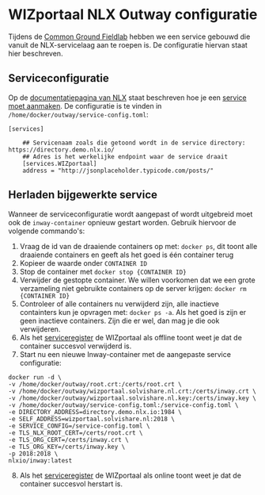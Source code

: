 # WIZportaal NLX Outway configuratie

Tijdens de [Common Ground Fieldlab](https://commonground.pleio.nl/cms/view/54475749/fieldlab-overzicht) hebben we een service gebouwd die vanuit de NLX-servicelaag aan te roepen is. De configuratie hiervan staat hier beschreven.

## Serviceconfiguratie

Op de [documentatiepagina van NLX](https://docs.nlx.io/) staat beschreven hoe je een [service moet aanmaken](https://docs.nlx.io/developing-on-nlx/creating-a-service/).
De configuratie is te vinden in `/home/docker/outway/service-config.toml`:
```
[services]

    ## Servicenaam zoals die getoond wordt in de service directory: https://directory.demo.nlx.io/
    ## Adres is het werkelijke endpoint waar de service draait
    [services.WIZportaal]
    address = "http://jsonplaceholder.typicode.com/posts/"
```

## Herladen bijgewerkte service

Wanneer de serviceconfiguratie wordt aangepast of wordt uitgebreid moet ook de `inway-container` opnieuw gestart worden.
Gebruik hiervoor de volgende commando's:

1. Vraag de id van de draaiende containers op met: `docker ps`, dit toont alle draaiende containers en geeft als het goed is één container terug
2. Kopieer de waarde onder `CONTAINER ID`
3. Stop de container met `docker stop {CONTAINER ID}`
4. Verwijder de gestopte container. We willen voorkomen dat we een grote verzameling niet gebruikte containers op de server krijgen: `docker rm {CONTAINER ID}`
5. Controleer of alle containers nu verwijderd zijn, alle inactieve containters kun je opvragen met: `docker ps -a`. Als het goed is zijn er geen inactieve containers. Zijn die er wel, dan mag je die ook verwijderen.
6. Als het [serviceregister](https://directory.demo.nlx.io/) de WIZportaal als offline toont weet je dat de container succesvol verwijderd is.
7. Start nu een nieuwe Inway-container met de aangepaste service configuratie:

```
docker run -d \
-v /home/docker/outway/root.crt:/certs/root.crt \
-v /home/docker/outway/wizportaal.solvishare.nl.crt:/certs/inway.crt \
-v /home/docker/outway/wizportaal.solvishare.nl.key:/certs/inway.key \
-v /home/docker/outway/service-config.toml:/service-config.toml \
-e DIRECTORY_ADDRESS=directory.demo.nlx.io:1984 \
-e SELF_ADDRESS=wizportaal.solvishare.nl:2018 \
-e SERVICE_CONFIG=/service-config.toml \
-e TLS_NLX_ROOT_CERT=/certs/root.crt \
-e TLS_ORG_CERT=/certs/inway.crt \
-e TLS_ORG_KEY=/certs/inway.key \
-p 2018:2018 \
nlxio/inway:latest
```

8. Als het [serviceregister](https://directory.demo.nlx.io/) de WIZportaal als online toont weet je dat de container succesvol herstart is.
